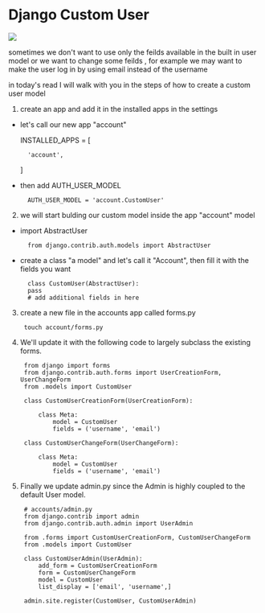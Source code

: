 # Django Custom User

![](https://res.cloudinary.com/practicaldev/image/fetch/s--telQ4adK--/c_imagga_scale,f_auto,fl_progressive,h_420,q_auto,w_1000/https://dev-to-uploads.s3.amazonaws.com/i/8eavsyfs5juwq4pbj7m2.png)

sometimes we don't want to use only the feilds available in the built in user model or we want to change some feilds , for example we may want to make the user log in by using email instead of the username 

in today's read I will walk with you in the steps of how to create a custom user model

1. create an app and add it in the installed apps in the settings 

- let's call our new app "account"

    INSTALLED_APPS = [

        'account',
    ]
- then add AUTH_USER_MODEL

        AUTH_USER_MODEL = 'account.CustomUser' 

2. we will start bulding our custom model inside the app "account" model 

- import AbstractUser

        from django.contrib.auth.models import AbstractUser

- create a class "a model" and let's call it "Account", then fill it with the fields you want

        class CustomUser(AbstractUser):
        pass
        # add additional fields in here

3. create a new file in the accounts app called forms.py


        touch account/forms.py

4. We'll update it with the following code to largely subclass the existing forms.

        from django import forms
        from django.contrib.auth.forms import UserCreationForm, UserChangeForm
        from .models import CustomUser

        class CustomUserCreationForm(UserCreationForm):

            class Meta:
                model = CustomUser
                fields = ('username', 'email')

        class CustomUserChangeForm(UserChangeForm):

            class Meta:
                model = CustomUser
                fields = ('username', 'email')

5. Finally we update admin.py since the Admin is highly coupled to the default User model.

        # accounts/admin.py
        from django.contrib import admin
        from django.contrib.auth.admin import UserAdmin

        from .forms import CustomUserCreationForm, CustomUserChangeForm
        from .models import CustomUser

        class CustomUserAdmin(UserAdmin):
            add_form = CustomUserCreationForm
            form = CustomUserChangeForm
            model = CustomUser
            list_display = ['email', 'username',]

        admin.site.register(CustomUser, CustomUserAdmin)

